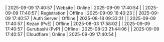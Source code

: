 | 2025-09-09 17:40:57 | Website | Online | 2025-09-09 17:40:54 |
| 2025-09-09 17:40:57 | Registration | Offline | 2025-09-09 16:40:23 |
| 2025-09-09 17:40:57 | Auth Server | Offline | 2025-08-18 09:33:31 |
| 2025-09-09 17:40:57 | Kezan (PvE) | Offline | 2025-08-03 17:58:02 |
| 2025-09-09 17:40:57 | Gurubashi (PvP) | Offline | 2025-08-23 21:44:06 |
| 2025-09-09 17:40:57 | Cloudflare | Online | 2025-09-09 17:40:54 |
